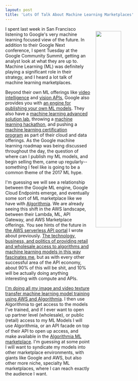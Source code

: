 ```yaml
---
layout: post
title: 'Lots Of Talk About Machine Learning Marketplaces'
---
```

<p><img style="padding: 15px;" src="http://kinlane-productions.s3.amazonaws.com/api_evangelist_site/blog/screen_shot_2017_03_12_at_1.24.18_pm.png" alt="" width="40%" align="right" /></p>
<p>I spent last week in San Francisco listening to Google's very machine learning focused view of the future. In addition to their Google Next conference, I spent Tuesday at the Google Community Summit, getting an analyst look at what they are up to. Machine Learning (ML) was definitely playing a significant role in their strategy, and I heard a lot talk of machine learning marketplaces.</p>
<p>Beyond their own ML offerings like <a href="https://cloud.google.com/video-intelligence/">video intelligence</a> and <a href="https://cloud.google.com/vision/">vision APIs</a>, Google also provides you with <a href="https://cloud.google.com/blog/big-data/2016/09/google-cloud-machine-learning-now-open-to-all-with-new-professional-services-and-education-programs">an engine for publishing your own ML models</a>. They also have a <a href="https://cloud.google.com/asl/">machine learning advanced solution lab</a>, throwing a <a href="https://cloudplatformonline.com/Machine-Learning-Startup-Competition.html">machine learning hackathon</a>, and pushing a <a href="http://cloud.google.com/certification">machine learning certification program</a>&nbsp;as part of their cloud and data offerings. As the Google machine learning roadmap was being discussed throughout the day, the question of where can I publish my ML models, and begin selling them, came up regularly--something I feel like is going to be a common theme of the 2017 ML hype.</p>
<p>I'm guessing we will see a relationship between the Google ML engine, Google Cloud Endpoints emerge, and eventually some sort of ML marketplace like we have with <a href="https://algorithmia.com/">Algorithmia</a>. We are already seeing this shift in the AWS landscape, between their Lambda, ML, API Gateway, and AWS Marketplace offerings. You see hints of the future in <a href="http://apievangelist.com/2017/02/28/the-aws-serverless-api-portal/">the AWS serverless API portal</a> I wrote about previously. <a href="http://apievangelist.com/2017/01/03/exploring-the-economics-of-wholesale-and-retail-algorithmic-apis/">The technology, business, and politics of providing retail and wholesale access to algorithms and machine learning models in this way fascinates me</a>, but as with every other successful area of the API economy, about 90% of this will be shit, and 10% will be actually doing anything interesting with compute&nbsp;and APIs.</p>
<p><a href="http://algorithmic.rotoscope.work/2017/01/03/learning-about-machine-learning-apis-with-my-algorithmic-rotoscope-work/">I'm doing all my image and video texture transfer machine learning model training using AWS and Algorithmia</a>. I then use Algorithmia to get access to the models I've trained, and if I ever want to open up partner level (wholesale), or public (retail) access to my ML Models I will use Algorithmia, or an API facade on top of their API to open up access, and make available in the <a href="https://algorithmia.com/algorithms">Algorithmia ML marketplace</a>. I'm guessing at some point I will want to syndicate my models into other marketplace environments, with giants like Google and AWS, but also other more niche, specialty ML marketplaces, where I can reach exactly the audience I want.</p>